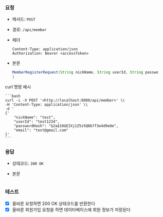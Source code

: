 ### 요청

- 메서드: `POST`
- 경로: `/api/member`
- 헤더

    ```
    Content-Type: application/json
    Authorization: Bearer <accessToken>
    ```

- 본문

    ```java
    MemberRegisterRequest(String nickName, String userId, String passwordHash, String email) {
    }
    ```
 curl 명령 예시

    ```bash
    curl -i -X POST '<http://localhost:8080/api/member>' \\
    -H 'Content-Type: application/json' \\
    -d '
    {'
        "nickName": "test",
        "userId": "test1234",
        "passwordHash": "$2a$10$EIXj1Z5z5Q8b7f3e4d9eOe",
        "email": "test@gmail.com"
    }'
    ```

### 응답

- 상태코드: `200 OK`
- 본문

    ```java

    ```


### 테스트

- [x] 올바른 요청하면 200 OK 상태코드를 반환한다
- [x] 올바른 회원가입 요청을 하면 데이터베이스에 회원 정보가 저장된다
